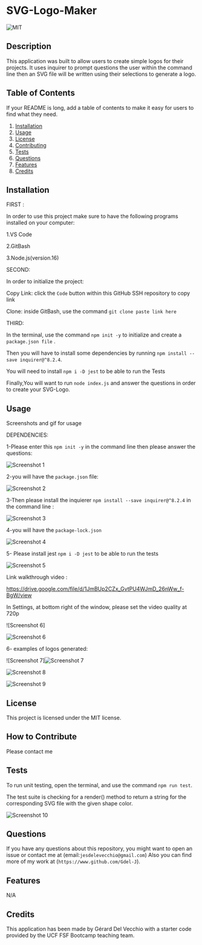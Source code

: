 # SVG-Logo-Maker

![MIT](https://img.shields.io/badge/license-MIT-green)


## Description

This application was built to allow users to create simple logos for their projects.
It uses inquirer to prompt questions the user within the command line then an SVG file will be written using their selections to generate a logo. 



## Table of Contents 

If your README is long, add a table of contents to make it easy for users to find what they need.
 
  1. [Installation](#installation)
  2. [Usage](#usage)
  3. [License](#license)
  4. [Contributing](#contributing)
  5. [Tests](#tests)
  6. [Questions](#questions)
  7. [Features](#features)
  8. [Credits](#credits)

## Installation


FIRST :

In order to use this project make sure to have the following programs installed on your computer:

1.VS Code

2.GitBash

3.Node.js(version.16)


SECOND:

In order to initialize the project:

Copy Link: click the `Code` button within this GitHub SSH repository to copy link

Clone: inside GitBash, use the command `git clone paste link here`

 THIRD: 

In the terminal, use the command `npm init -y` to initialize and create a `package.json file` .

Then you will have to install some dependencies by running `npm install --save inquirer@^8.2.4`.

You will need to install `npm i -D jest` to be able to run the Tests


Finally,You will want to run `node index.js` and answer the questions in order to create your SVG-Logo.



## Usage

Screenshots  and gif for usage



 DEPENDENCIES:

1-Please enter this `npm init -y` in the command line then please  answer the questions:

![Screenshot 1](https://user-images.githubusercontent.com/120201085/235561539-5de43b01-e758-4345-92ee-46d96d132b1c.png)

2-you will have the `package.json` file:

![Screenshot 2](https://user-images.githubusercontent.com/120201085/235561558-946606a5-96c5-408c-8b15-fb67fe59f6fd.png)


3-Then please install the inquierer  `npm install --save inquirer@^8.2.4`   in the command line :

![Screenshot 3](https://user-images.githubusercontent.com/120201085/235561573-c9b24629-6537-43c8-9b25-f66b0ca78997.png)

4-you will have the `package-lock.json`

![Screenshot 4](https://user-images.githubusercontent.com/120201085/235561574-9c412e6d-7399-4c88-a69a-58214abb7fe4.png)

5- Please install jest `npm i -D jest` to be able to run the tests

![Screenshot 5](https://user-images.githubusercontent.com/120201085/235561591-a93a8524-2fa9-4cfd-b92c-e4bcc0dac111.png)

Link walkthrough video : 


https://drive.google.com/file/d/1JmBUp2CZx_GvtPU4WJmD_26nWw_f-BgW/view


In Settings, at bottom right of the window, please set the video quality  at 720p

![Screenshot 6]

![Screenshot 6](https://user-images.githubusercontent.com/120201085/235561783-df996beb-7a4f-42df-a9ff-91489946b0b6.png)


6- examples of logos generated:

![Screenshot 7]![Screenshot 7](https://user-images.githubusercontent.com/120201085/235561804-4d3732c5-5cb0-43f4-bd74-039e7cc94f77.png)


![Screenshot 8](https://user-images.githubusercontent.com/120201085/235561806-815751d3-8b27-4533-b738-10f9b0dca1eb.png)

![Screenshot 9](https://user-images.githubusercontent.com/120201085/235561808-52706c8c-f50f-42f4-b4de-c56b63c2c3f5.png)



## License

This project is licensed under the MIT license.

## How to Contribute

Please contact me

## Tests

To run unit testing, open the terminal, and use the command `npm run test`.

 The test suite is checking for a render() method to return a string for the corresponding SVG file with the given shape color.


![Screenshot 10](https://user-images.githubusercontent.com/120201085/235561826-57836bca-9e2a-4980-936f-90134c5a6e85.png)

## Questions

If you have any questions about this repository, you might want to open an issue or contact me  at (email:`jesdelevecchio@gmail.com`)
Also you can find more of my work at (`https://www.github.com/Gdel-J`).

## Features

N/A


## Credits

This application has been made by Gérard Del Vecchio with a starter code provided by  the UCF FSF Bootcamp teaching team.
